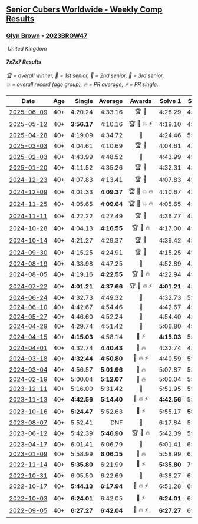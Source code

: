 <style>table {white-space: nowrap;}</style>
<link rel="stylesheet" type="text/css" href="/scw-comp/css/flags.css" />

## [Senior Cubers Worldwide - Weekly Comp Results](/scw-comp/results/)
### [Glyn Brown](README.md) - [2023BROW47](https://www.worldcubeassociation.org/persons/2023BROW47?event=777)

<i class="flag flag-GB" />&nbsp;United Kingdom

#### 7x7x7 Results

<span style="white-space: nowrap;">🏆 = overall winner</span>, <span style="white-space: nowrap;">🥇 = 1st senior</span>, <span style="white-space: nowrap;">🥈 = 2nd senior</span>, <span style="white-space: nowrap;">🥉 = 3rd senior</span>, <span style="white-space: nowrap;">💥 = overall record (age group)</span>, <span style="white-space: nowrap;">🔥 = PR average</span>, <span style="white-space: nowrap;">⚡ = PR single</span>.

| Date | Age | Single | Average | Awards | Solve 1 | Solve 2 | Solve 3 | Video |
| :--: | :--: | --: | --: | :--: | --: | --: | --: | :-- |
| [2025-06-09](../../results/2025-06-09/777.md) | 40+ | 4:20.24 | 4:33.16 | 🏆 🥇 | 4:28.29 | 4:20.24 | 4:50.94 | [Desktop](https://www.facebook.com/events/2080552229022879/permalink/2081932615551507) / [Mobile](https://m.facebook.com/events/2080552229022879?view=permalink&id=2081932615551507) |
| [2025-05-12](../../results/2025-05-12/777.md) | 40+ | **3:56.17** | 4:10.16 | 🏆 🥇 💥 ⚡ | 4:19.10 | 4:15.22 | **3:56.17** | [Desktop](https://www.facebook.com/events/1048583683851881/permalink/1055818716461711) / [Mobile](https://m.facebook.com/events/1048583683851881?view=permalink&id=1055818716461711) |
| [2025-04-28](../../results/2025-04-28/777.md) | 40+ | 4:19.09 | 4:34.72 | 🥈 | 4:24.46 | 5:00.62 | 4:19.09 | [Desktop](https://www.facebook.com/events/1377117046816998/permalink/1380024886526214) / [Mobile](https://m.facebook.com/events/1377117046816998?view=permalink&id=1380024886526214) |
| [2025-03-03](../../results/2025-03-03/777.md) | 40+ | 4:04.61 | 4:10.69 | 🏆 🥇 | 4:04.61 | 4:14.00 | 4:13.45 | [Desktop](https://www.facebook.com/events/1658275441710851/permalink/1660346308170431) / [Mobile](https://m.facebook.com/events/1658275441710851?view=permalink&id=1660346308170431) |
| [2025-02-03](../../results/2025-02-03/777.md) | 40+ | 4:43.99 | 4:48.52 | 🥉 | 4:43.99 | 4:57.20 | 4:44.36 | [Desktop](https://www.facebook.com/events/1130545325035871/permalink/1138417560915314) / [Mobile](https://m.facebook.com/events/1130545325035871?view=permalink&id=1138417560915314) |
| [2025-01-20](../../results/2025-01-20/777.md) | 40+ | 4:11.52 | 4:35.26 | 🏆 🥇 | 4:32.31 | 4:11.52 | 5:01.95 | [Desktop](https://www.facebook.com/events/963859128590696/permalink/971237514519524) / [Mobile](https://m.facebook.com/events/963859128590696?view=permalink&id=971237514519524) |
| [2024-12-23](../../results/2024-12-23/777.md) | 40+ | 4:07.83 | 4:13.41 | 🏆 🥇 | 4:07.83 | 4:20.59 | 4:11.81 | [Desktop](https://www.facebook.com/events/611146718114819/permalink/618043120758512) / [Mobile](https://m.facebook.com/events/611146718114819?view=permalink&id=618043120758512) |
| [2024-12-09](../../results/2024-12-09/777.md) | 40+ | 4:01.33 | **4:09.37** | 🏆 🥇 💥 🔥 | 4:10.67 | 4:16.10 | 4:01.33 | [Desktop](https://www.facebook.com/events/1632089064354736/permalink/1635636933999949) / [Mobile](https://m.facebook.com/events/1632089064354736?view=permalink&id=1635636933999949) |
| [2024-11-25](../../results/2024-11-25/777.md) | 40+ | 4:05.65 | **4:09.64** | 🏆 🥇 💥 🔥 | 4:05.65 | 4:12.76 | 4:10.52 | [Desktop](https://www.facebook.com/events/568276315811932/permalink/570191025620461) / [Mobile](https://m.facebook.com/events/568276315811932?view=permalink&id=570191025620461) |
| [2024-11-11](../../results/2024-11-11/777.md) | 40+ | 4:22.22 | 4:27.49 | 🏆 🥇 | 4:36.77 | 4:22.22 | 4:23.48 | [Desktop](https://www.facebook.com/events/456459500381444/permalink/465044839522910) / [Mobile](https://m.facebook.com/events/456459500381444?view=permalink&id=465044839522910) |
| [2024-10-28](../../results/2024-10-28/777.md) | 40+ | 4:04.13 | **4:16.55** | 🏆 🥇 🔥 | 4:17.00 | 4:04.13 | 4:28.52 | [Desktop](https://www.facebook.com/events/1343692439829519/permalink/1346066559592107) / [Mobile](https://m.facebook.com/events/1343692439829519?view=permalink&id=1346066559592107) |
| [2024-10-14](../../results/2024-10-14/777.md) | 40+ | 4:21.27 | 4:29.37 | 🏆 🥇 | 4:39.42 | 4:21.27 | 4:27.42 | [Desktop](https://www.facebook.com/events/1556569994978787/permalink/1563503180952135) / [Mobile](https://m.facebook.com/events/1556569994978787?view=permalink&id=1563503180952135) |
| [2024-09-30](../../results/2024-09-30/777.md) | 40+ | 4:15.25 | 4:24.91 | 🏆 🥇 | 4:15.25 | 4:36.56 | 4:22.93 | [Desktop](https://www.facebook.com/events/1448319499191380/permalink/1452387358784594) / [Mobile](https://m.facebook.com/events/1448319499191380?view=permalink&id=1452387358784594) |
| [2024-08-19](../../results/2024-08-19/777.md) | 40+ | 4:33.98 | 4:47.25 | 🥉 | 4:52.89 | 4:33.98 | 4:54.89 | [Desktop](https://www.facebook.com/events/969856414942868/permalink/978929884035521) / [Mobile](https://m.facebook.com/events/969856414942868?view=permalink&id=978929884035521) |
| [2024-08-05](../../results/2024-08-05/777.md) | 40+ | 4:19.16 | **4:22.55** | 🏆 🥇 🔥 | 4:22.94 | 4:19.16 | 4:25.54 | [Desktop](https://www.facebook.com/events/843031524469348/permalink/845871290852038) / [Mobile](https://m.facebook.com/events/843031524469348?view=permalink&id=845871290852038) |
| [2024-07-22](../../results/2024-07-22/777.md) | 40+ | **4:01.21** | **4:37.66** | 🏆 🥇 🔥 ⚡ | **4:01.21** | 4:36.67 | 5:15.09 | [Desktop](https://www.facebook.com/events/785148847162745/permalink/791127169898246) / [Mobile](https://m.facebook.com/events/785148847162745?view=permalink&id=791127169898246) |
| [2024-06-24](../../results/2024-06-24/777.md) | 40+ | 4:32.73 | 4:49.32 | 🥈 | 4:32.73 | 5:08.93 | 4:46.31 | [Desktop](https://www.facebook.com/events/500485402410682/permalink/504420135350542) / [Mobile](https://m.facebook.com/events/500485402410682?view=permalink&id=504420135350542) |
| [2024-06-10](../../results/2024-06-10/777.md) | 40+ | 4:42.67 | 4:54.46 | 🥈 | 4:42.67 | 4:55.82 | 5:04.90 | [Desktop](https://www.facebook.com/events/804039971828225/permalink/812171341015088) / [Mobile](https://m.facebook.com/events/804039971828225?view=permalink&id=812171341015088) |
| [2024-05-27](../../results/2024-05-27/777.md) | 40+ | 4:46.60 | 4:52.24 | 🥈 | 4:54.40 | 4:55.71 | 4:46.60 | [Desktop](https://www.facebook.com/events/476090921456450/permalink/481792080886334) / [Mobile](https://m.facebook.com/events/476090921456450?view=permalink&id=481792080886334) |
| [2024-04-29](../../results/2024-04-29/777.md) | 40+ | 4:29.74 | 4:51.42 | 🥈 | 5:06.80 | 4:29.74 | 4:57.71 | [Desktop](https://www.facebook.com/events/457727373442774/permalink/466552782560233) / [Mobile](https://m.facebook.com/events/457727373442774?view=permalink&id=466552782560233) |
| [2024-04-15](../../results/2024-04-15/777.md) | 40+ | **4:15.03** | 4:58.14 | 🥉 ⚡ | **4:15.03** | 5:20.31 | 5:19.07 | [Desktop](https://www.facebook.com/events/824973009507415/permalink/832747298729986) / [Mobile](https://m.facebook.com/events/824973009507415?view=permalink&id=832747298729986) |
| [2024-04-01](../../results/2024-04-01/777.md) | 40+ | 4:32.74 | **4:40.43** | 🥈 🔥 | 4:32.74 | 4:53.28 | 4:35.28 | [Desktop](https://www.facebook.com/events/3767623586842150/permalink/3770292649908577) / [Mobile](https://m.facebook.com/events/3767623586842150?view=permalink&id=3770292649908577) |
| [2024-03-18](../../results/2024-03-18/777.md) | 40+ | **4:32.44** | **4:50.80** | 🥈 🔥 ⚡ | 4:40.59 | 5:19.37 | **4:32.44** | [Desktop](https://www.facebook.com/events/386186517521787/permalink/394187533388352) / [Mobile](https://m.facebook.com/events/386186517521787?view=permalink&id=394187533388352) |
| [2024-03-04](../../results/2024-03-04/777.md) | 40+ | 4:56.57 | **5:01.96** | 🥈 🔥 | 5:07.87 | 5:01.44 | 4:56.57 | [Desktop](https://www.facebook.com/events/3564311457163699/permalink/3566789173582594) / [Mobile](https://m.facebook.com/events/3564311457163699?view=permalink&id=3566789173582594) |
| [2024-02-19](../../results/2024-02-19/777.md) | 40+ | 5:00.04 | **5:12.07** | 🥉 🔥 | 5:00.04 | 5:23.69 | 5:12.48 | [Desktop](https://www.facebook.com/events/937364477878870/permalink/940449120903739) / [Mobile](https://m.facebook.com/events/937364477878870?view=permalink&id=940449120903739) |
| [2023-12-11](../../results/2023-12-11/777.md) | 40+ | 5:16.00 | 5:31.42 | 🥈 | 5:51.95 | 5:16.00 | 5:26.31 | [Desktop](https://www.facebook.com/events/101679999707522/permalink/106788665863322) / [Mobile](https://m.facebook.com/events/101679999707522?view=permalink&id=106788665863322) |
| [2023-11-13](../../results/2023-11-13/777.md) | 40+ | **4:42.56** | **5:14.40** | 🥈 🔥 ⚡ | **4:42.56** | 5:06.73 | 5:53.92 | [Desktop](https://www.facebook.com/events/1374628593479428/permalink/1380189439590010) / [Mobile](https://m.facebook.com/events/1374628593479428?view=permalink&id=1380189439590010) |
| [2023-10-16](../../results/2023-10-16/777.md) | 40+ | **5:24.47** | 5:52.63 | 🥈 ⚡ | 5:55.17 | **5:24.47** | 6:18.26 | [Desktop](https://www.facebook.com/events/754076313399498/permalink/763124989161297) / [Mobile](https://m.facebook.com/events/754076313399498?view=permalink&id=763124989161297) |
| [2023-08-07](../../results/2023-08-07/777.md) | 40+ | 5:52.41 | DNF | 🥈 | 6:17.84 | 5:52.41 | DNF | [Desktop](https://www.facebook.com/events/310216218066087/permalink/316971167390592) / [Mobile](https://m.facebook.com/events/310216218066087?view=permalink&id=316971167390592) |
| [2023-06-12](../../results/2023-06-12/777.md) | 40+ | 5:42.39 | **5:46.90** | 🏆 🥇 🔥 | 5:42.39 | 5:46.28 | 5:52.02 | [Desktop](https://www.facebook.com/events/575948201291091/permalink/582845290601382) / [Mobile](https://m.facebook.com/events/575948201291091?view=permalink&id=582845290601382) |
| [2023-04-17](../../results/2023-04-17/777.md) | 40+ | 6:01.41 | 6:06.79 | 🥈 | 6:01.41 | 6:08.82 | 6:10.14 | [Desktop](https://www.facebook.com/events/175752445390498/permalink/182309501401459) / [Mobile](https://m.facebook.com/events/175752445390498?view=permalink&id=182309501401459) |
| [2023-01-09](../../results/2023-01-09/777.md) | 40+ | 5:58.99 | **6:06.15** | 🥈 🔥 | 5:58.99 | 6:14.04 | 6:05.41 | [Desktop](https://www.facebook.com/events/1531132474062600/permalink/1540957159746798) / [Mobile](https://m.facebook.com/events/1531132474062600?view=permalink&id=1540957159746798) |
| [2022-11-14](../../results/2022-11-14/777.md) | 40+ | **5:35.80** | 6:21.99 | 🥈 ⚡ | **5:35.80** | 7:22.96 | 6:07.22 | [Desktop](https://www.facebook.com/events/823524585526773/permalink/833130961232802) / [Mobile](https://m.facebook.com/events/823524585526773?view=permalink&id=833130961232802) |
| [2022-10-31](../../results/2022-10-31/777.md) | 40+ | 6:05.50 | 6:22.69 | 🥈 | 6:38.27 | 6:24.29 | 6:05.50 | [Desktop](https://www.facebook.com/events/635474734791505/permalink/643186914020287) / [Mobile](https://m.facebook.com/events/635474734791505?view=permalink&id=643186914020287) |
| [2022-10-17](../../results/2022-10-17/777.md) | 40+ | **5:44.13** | **6:17.94** | 🥈 🔥 ⚡ | 6:51.28 | 6:18.40 | **5:44.13** | [Desktop](https://www.facebook.com/events/815539682815599/permalink/835507670818800) / [Mobile](https://m.facebook.com/events/815539682815599?view=permalink&id=835507670818800) |
| [2022-10-03](../../results/2022-10-03/777.md) | 40+ | **6:24.01** | 6:42.05 | 🥇 ⚡ | **6:24.01** | 6:28.13 | 7:14.02 | [Desktop](https://www.facebook.com/events/815539682815599/permalink/821790812190486) / [Mobile](https://m.facebook.com/events/815539682815599?view=permalink&id=821790812190486) |
| [2022-09-05](../../results/2022-09-05/777.md) | 40+ | **6:27.27** | **6:42.04** | 🥇 🔥 ⚡ | **6:27.27** | 6:46.85 | 6:51.99 | [Desktop](https://www.facebook.com/events/448393960648054/permalink/451473773673406) / [Mobile](https://m.facebook.com/events/448393960648054?view=permalink&id=451473773673406) |


<!-- Global site tag (gtag.js) - Google Analytics -->
<script async src="https://www.googletagmanager.com/gtag/js?id=UA-86348435-3"></script>
<script>window.dataLayer = window.dataLayer || []; function gtag() {dataLayer.push(arguments);} gtag('js', new Date()); gtag('config', 'UA-86348435-3');</script>
